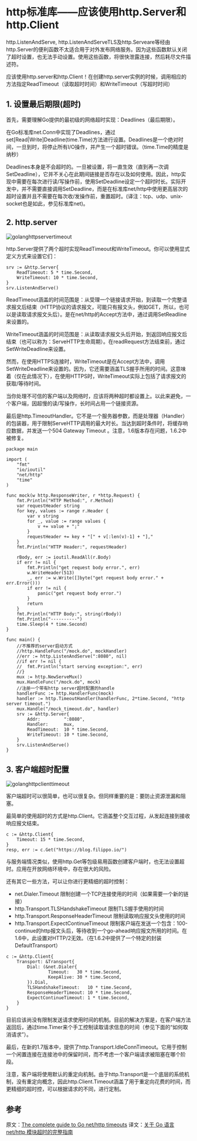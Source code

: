 ﻿# http标准库——应该使用http.Server和http.Client #

http.ListenAndServe, http.ListenAndServeTLS及http.Serveare等经由http.Server的便利函数不太适合用于对外发布网络服务。因为这些函数默认关闭了超时设置，也无法手动设置。使用这些函数，将很快泄露连接，然后耗尽文件描述符。

应该使用http.server和http.Client！在创建http.server实例的时候，调用相应的方法指定ReadTimeout（读取超时时间）和WriteTimeout（写超时时间）

## 1. 设置最后期限(超时) ##

首先，需要理解Go提供的最初级的网络超时实现：Deadlines（最后期限）。

在Go标准库net.Conn中实现了Deadlines，通过 set[Read|Write]Deadline(time.Time)方法进行设置。Deadlines是一个绝对时间，一旦到时，将停止所有I/O操作，并产生一个超时错误。（time.Time的精度是纳秒）

Deadlines本身是不会超时的。一旦被设置，将一直生效（直到再一次调SetDeadline），它并不关心在此期间链接是否存在以及如何使用。因此，http实现中需要在每次进行读/写操作前，使用SetDeadline设定一个超时时长。实际开发中，并不需要直接调用SetDeadline，而是在标准库net/http中使用更高层次的超时设置并且不需要在每次收/发操作前，重置超时。(译注：tcp、udp、unix-socket也是如此，参见标准库net)。

## 2. http.server ##

![golanghttpservertimeout](http://sweeat.me/golanghttpservertimeout.png)

http.Server提供了两个超时实现ReadTimeout和WriteTimeout。你可以使用显式定义方式来设置它们：

```
srv := &http.Server{  
    ReadTimeout: 5 * time.Second,
    WriteTimeout: 10 * time.Second,
}
srv.ListenAndServe()
```

ReadTimeout涵盖的时间范围是：从受理一个链接请求开始，到读取一个完整请求报文后结束（HTTP协议的请求报文，可能只有报文头，例如GET，所以，也可以是读取请求报文头后）。是在net/http的Accept方法中，通过调用SetReadline来设置的。

WriteTimeout涵盖的时间范围是：从读取请求报文头后开始，到返回响应报文后结束（也可以称为：ServeHTTP生命周期）。在readRequest方法结束前，通过SetWriteDeadline来设置。

然而，在使用HTTPS连接时，WriteTimeout是在Accept方法中，调用SetWriteDeadline来设置的。因为，它还需要涵盖TLS握手所用的时间。这意味着（仅在此情况下），在使用HTTPS时，WriteTimeout实际上包括了请求报文的获取/等待时间。

当你处理不可信的客户端以及网络时，应该将两种超时都设置上。以此来避免，一个客户端，因超慢的读/写操作，长时间占用一个链接资源。

最后是http.TimeoutHandler。它不是一个服务器参数，而是处理器（Handler）的包装器，用于限制ServeHTTP调用的最大时长。当达到超时条件时，将缓存响应数据，并发送一个504 Gateway Timeout 。注意，1.6版本存在问题，1.6.2中被修复。

```
package main

import (
    "fmt"
    "io/ioutil"
    "net/http"
    "time"
)

func mock(w http.ResponseWriter, r *http.Request) {
    fmt.Println("HTTP Method:", r.Method)
    var requestHeader string
    for key, values := range r.Header {
        var v string
        for _, value := range values {
            v += value + ";"
        }
        requestHeader += key + "[" + v[:len(v)-1] + "],"
    }
    fmt.Println("HTTP Header:", requestHeader)

    rBody, err := ioutil.ReadAll(r.Body)
    if err != nil {
        fmt.Println("get request body error.", err)
        w.WriteHeader(513)
        _, err := w.Write([]byte("get request body error." + err.Error()))
        if err != nil {
            panic("get request body error.")
        }
        return
    }
    fmt.Println("HTTP Body:", string(rBody))
    fmt.Println("----------")
    time.Sleep(4 * time.Second)
}

func main() {
    //不推荐的server启动方式
    //http.HandleFunc("/mock.do", mockHandler)
    //err := http.ListenAndServe(":8080", nil)
    //if err != nil {
    //  fmt.Println("start serving exception:", err)
    //}
    mux := http.NewServeMux()
    mux.HandleFunc("/mock.do", mock)
    //注册一个带有http server超时配置的handle
    handlerFunc := http.HandlerFunc(mock)
    handler := http.TimeoutHandler(handlerFunc, 2*time.Second, "http server timeout.")
    mux.Handle("/mock_timeout.do", handler)
    srv := &http.Server{
        Addr:         ":8080",
        Handler:      mux,
        ReadTimeout:  10 * time.Second,
        WriteTimeout: 10 * time.Second,
    }
    srv.ListenAndServe()
}
```

## 3. 客户端超时配置 ##

![golanghttpclienttimeout](http://sweeat.me/golanghttpclienttimeout.png)

客户端超时可以很简单，也可以很复杂。但同样重要的是：要防止资源泄漏和阻塞。

最简单的使用超时的方式是http.Client。它涵盖整个交互过程，从发起连接到接收响应报文结束。

```
c := &http.Client{  
    Timeout: 15 * time.Second,
}
resp, err := c.Get("https://blog.filippo.io/")
```

与服务端情况类似，使用http.Get等包级易用函数创建客户端时，也无法设置超时。应用在开放网络环境中，存在很大的风险。

还有其它一些方法，可以让你进行更精细的超时控制：

* net.Dialer.Timeout 限制创建一个TCP连接使用的时间（如果需要一个新的链接）
* http.Transport.TLSHandshakeTimeout 限制TLS握手使用的时间
* http.Transport.ResponseHeaderTimeout 限制读取响应报文头使用的时间
* http.Transport.ExpectContinueTimeout 限制客户端在发送一个包含：100-continue的http报文头后，等待收到一个go-ahead响应报文所用的时间。在1.6中，此设置对HTTP/2无效。（在1.6.2中提供了一个特定的封装DefaultTransport）

```
c := &http.Client{  
    Transport: &Transport{
        Dial: (&net.Dialer{
                Timeout:   30 * time.Second,
                KeepAlive: 30 * time.Second,
        }).Dial,
        TLSHandshakeTimeout:   10 * time.Second,
        ResponseHeaderTimeout: 10 * time.Second,
        ExpectContinueTimeout: 1 * time.Second,
    }
}
```

目前应该尚没有限制发送请求使用时间的机制。目前的解决方案是，在客户端方法返回后，通过time.Timer来个手工控制读取请求信息的时间（参见下面的“如何取消请求”）。

最后，在新的1.7版本中，提供了http.Transport.IdleConnTimeout。它用于控制一个闲置连接在连接池中的保留时间，而不考虑一个客户端请求被阻塞在哪个阶段。

注意，客户端将使用默认的重定向机制。由于http.Transport是一个底层的系统机制，没有重定向概念，因此http.Client.Timeout涵盖了用于重定向花费的时间，而更精细的超时控，可以根据请求的不同，进行定制。

## 参考 ##

原文：[The complete guide to Go net/http timeouts](https://blog.cloudflare.com/the-complete-guide-to-golang-net-http-timeouts/) 译文：[关于 Go 语言 net/http 模块超时的完整指南](https://studygolang.com/articles/9969)